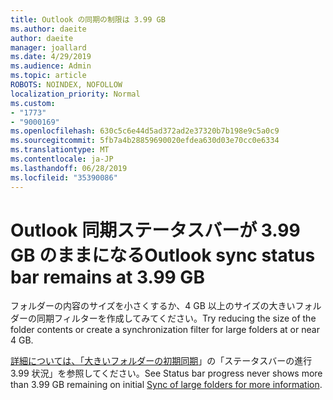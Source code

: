 ```yaml
---
title: Outlook の同期の制限は 3.99 GB
ms.author: daeite
author: daeite
manager: joallard
ms.date: 4/29/2019
ms.audience: Admin
ms.topic: article
ROBOTS: NOINDEX, NOFOLLOW
localization_priority: Normal
ms.custom:
- "1773"
- "9000169"
ms.openlocfilehash: 630c5c6e44d5ad372ad2e37320b7b198e9c5a0c9
ms.sourcegitcommit: 5fb7a4b28859690020efdea630d03e70cc0e6334
ms.translationtype: MT
ms.contentlocale: ja-JP
ms.lasthandoff: 06/28/2019
ms.locfileid: "35390086"
---
```

# <a name="outlook-sync-status-bar-remains-at-399-gb"></a><span data-ttu-id="af1fe-102">Outlook 同期ステータスバーが 3.99 GB のままになる</span><span class="sxs-lookup"><span data-stu-id="af1fe-102">Outlook sync status bar remains at 3.99 GB</span></span>

<span data-ttu-id="af1fe-103">フォルダーの内容のサイズを小さくするか、4 GB 以上のサイズの大きいフォルダーの同期フィルターを作成してみてください。</span><span class="sxs-lookup"><span data-stu-id="af1fe-103">Try reducing the size of the folder contents or create a synchronization filter for large folders at or near 4 GB.</span></span>

<span data-ttu-id="af1fe-104">[詳細については、「大きいフォルダーの初期同期](https://support.microsoft.com/help/2738323/status-bar-progress-never-shows-more-than-3-99-gb-remaining-on-initial)」の「ステータスバーの進行3.99 状況」を参照してください。</span><span class="sxs-lookup"><span data-stu-id="af1fe-104">See Status bar progress never shows more than 3.99 GB remaining on initial [Sync of large folders for more information](https://support.microsoft.com/help/2738323/status-bar-progress-never-shows-more-than-3-99-gb-remaining-on-initial).</span></span>